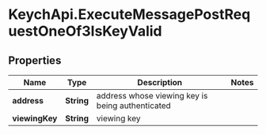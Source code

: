 # KeychApi.ExecuteMessagePostRequestOneOf3IsKeyValid

## Properties

Name | Type | Description | Notes
------------ | ------------- | ------------- | -------------
**address** | **String** | address whose viewing key is being authenticated | 
**viewingKey** | **String** | viewing key | 


